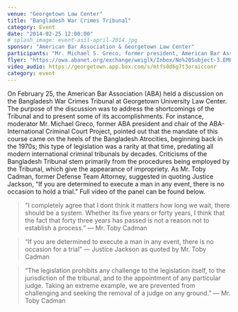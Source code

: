 ```yaml
---
venue: "Georgetown Law Center"
title: "Bangladesh War Crimes Tribunal"
category: Event
date: "2014-02-25 12:00:00"
# splash_image: event-asil-april-2014.jpg
sponsor: "American Bar Association & Georgetown Law Center"
participants: "Mr. Michael S. Greco, former president, American Bar Association; Mr. Toby Cadman, International Barrister, Former Defense Team, Bangladesh War Crimes Tribunal; Mr. Stephen Rapp, U.S. Ambassador-at-Large, Office of Global Criminal Justice"
flyer: "https://owa.abanet.org/exchange/weiglk/Inbox/No%20Subject-3.EML/Bangladesh%20Tribunal%20Event%20Flyer.pdf/C58EA28C-18C0-4a97-9AF2-036E93DDAFB3/Bangladesh%20Tribunal%20Event%20Flyer.pdf?attach=1 "
video_audio: https://georgetown.app.box.com/s/mtfs0d6g7t3oraicconr
category: event
---
```

On February 25, the American Bar Association (ABA) held a discussion on the Bangladesh War Crimes Tribunal at Georgetown University Law Center. The purpose of the discussion was to address the shortcomings of the Tribunal and to present some of its accomplishments. For instance, moderator Mr. Michael Greco, former ABA president and chair of the ABA-International Criminal Court Project, pointed out that the mandate of this course came on the heels of the Bangladesh Atrocities, beginning back in the 1970s; this type of legislation was a rarity at that time, predating all modern international criminal tribunals by decades. Criticisms of the Bangladesh Tribunal stem primarily from the procedures being employed by the Tribunal, which give the appearance of impropriety. As Mr. Toby Cadman, former Defense Team Attorney, suggested in quoting Justice Jackson, “If you are determined to execute a man in any event, there is no occasion to hold a trial.” Full video of the panel can be found below.

> "I completely agree that I dont think it matters how long we wait, there should be a system. Whether its five years or forty years, I think that the fact that forty three years has passed is not a reason not to establish a process.”
— Mr. Toby Cadman

> “If you are determined to execute a man in any event, there is no occasion for a trial”
— Justice Jackson as quoted by Mr. Toby Cadman

> “The legislation prohibits any challenge to the legislation itself, to the jurisdiction of the tribunal, and to the appointment of any particular judge. Taking an extreme example, we are prevented from challenging and seeking the removal of a judge on any ground.”
— Mr. Toby Cadman
